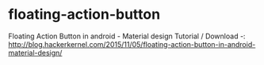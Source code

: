 # floating-action-button
Floating Action Button in android - Material design
Tutorial / Download -: http://blog.hackerkernel.com/2015/11/05/floating-action-button-in-android-material-design/
